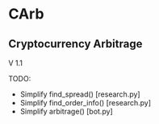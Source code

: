 # CArb
## **C**ryptocurrency **Arb**itrage

V 1.1

TODO:
* Simplify find_spread() [research.py]
* Simplify find_order_info() [research.py]
* Simplify arbitrage() [bot.py]
